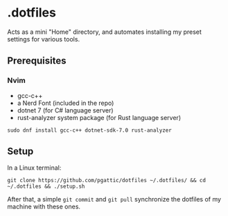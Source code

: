 # .dotfiles

Acts as a mini "Home" directory, and automates installing my preset settings for various tools.

## Prerequisites

### Nvim

- gcc-c++
- a Nerd Font (included in the repo)
- dotnet 7 (for C# language server)
- rust-analyzer system package (for Rust language server)

`sudo dnf install gcc-c++ dotnet-sdk-7.0 rust-analyzer`

## Setup

In a Linux terminal:

` git clone https://github.com/pgattic/dotfiles ~/.dotfiles/ && cd ~/.dotfiles && ./setup.sh `

After that, a simple `git commit` and `git pull` synchronize the dotfiles of my machine with these ones.

